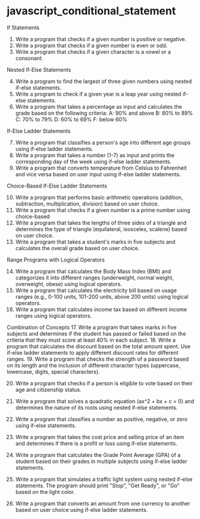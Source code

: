# javascript_conditional_statement
If Statements

1. Write a program that checks if a given number is positive or negative.
2. Write a program that checks if a given number is even or odd.
3. Write a program that checks if a given character is a vowel or a consonant. 


Nested If-Else Statements

4. Write a program to find the largest of three given numbers using nested if-else statements.
5. Write a program to check if a given year is a leap year using nested if-else statements.
6. Write a program that takes a percentage as input and calculates the grade based on the following criteria:
    A: 90% and above
    B: 80% to 89%
    C: 70% to 79%
    D: 60% to 69%
    F: below 60%

If-Else Ladder Statements

7. Write a program that classifies a person's age into different age groups using if-else ladder statements.
8. Write a program that takes a number (1-7) as input and prints the corresponding day of the week using if-else ladder statements.
9. Write a program that converts temperature from Celsius to Fahrenheit and vice versa based on user input using if-else ladder statements.


Choice-Based If-Else Ladder Statements

10. Write a program that performs basic arithmetic operations (addition, subtraction, multiplication, division) based on user choice.
11. Write a program that checks if a given number is a prime number using choice-based 
12. Write a program that takes the lengths of three sides of a triangle and determines the type of triangle (equilateral, isosceles, scalene) based on user choice.
13. Write a program that takes a student's marks in five subjects and calculates the overall grade based on user choice.

Range Programs with Logical Operators

14. Write a program that calculates the Body Mass Index (BMI) and categorizes it into different ranges (underweight, normal weight, overweight, obese) using logical operators.
15. Write a program that calculates the electricity bill based on usage ranges (e.g., 0-100 units, 101-200 units, above 200 units) using logical operators.
16. Write a program that calculates income tax based on different income ranges using logical operators.

Combination of Concepts
17. Write a program that takes marks in five subjects and determines if the student has passed or failed based on the criteria that they must score at least 40% in each subject.
18. Write a program that calculates the discount based on the total amount spent. Use if-else ladder statements to apply different discount rates for different ranges.
19. Write a program that checks the strength of a password based on its length and the inclusion of different character types (uppercase, lowercase, digits, special characters).

20. Write a program that checks if a person is eligible to vote based on their age and citizenship status.

21. Write a program that solves a quadratic equation (ax^2 + bx + c = 0) and determines the nature of its roots using nested if-else statements.
22. Write a program that classifies a number as positive, negative, or zero using if-else statements.
23. Write a program that takes the cost price and selling price of an item and determines if there is a profit or loss using if-else statements.
24. Write a program that calculates the Grade Point Average (GPA) of a student based on their grades in multiple subjects using if-else ladder statements.
25. Write a program that simulates a traffic light system using nested if-else statements. The program should print "Stop", "Get Ready", or "Go" based on the light color.
26. Write a program that converts an amount from one currency to another based on user choice using if-else ladder statements.
